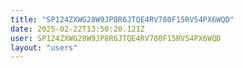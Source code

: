 ```yaml
---
title: "SP124ZXWG28W9JP8R6JTQE4RV780F15RV54PX6WQD"
date: 2025-02-22T13:50:20.121Z
user: SP124ZXWG28W9JP8R6JTQE4RV780F15RV54PX6WQD
layout: "users"
---
```

    